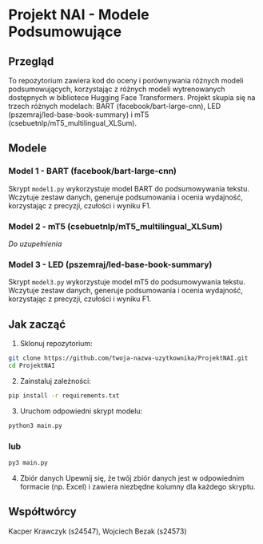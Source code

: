 # Projekt NAI - Modele Podsumowujące

## Przegląd

To repozytorium zawiera kod do oceny i porównywania różnych modeli podsumowujących, korzystając z różnych modeli wytrenowanych dostępnych w bibliotece Hugging Face Transformers. Projekt skupia się na trzech różnych modelach: BART (facebook/bart-large-cnn), LED (pszemraj/led-base-book-summary) i mT5 (csebuetnlp/mT5_multilingual_XLSum).

## Modele

### Model 1 - BART (facebook/bart-large-cnn)

Skrypt `model1.py` wykorzystuje model BART do podsumowywania tekstu. Wczytuje zestaw danych, generuje podsumowania i ocenia wydajność, korzystając z precyzji, czułości i wyniku F1.

### Model 2 - mT5 (csebuetnlp/mT5_multilingual_XLSum)

*Do uzupełnienia*

### Model 3 - LED (pszemraj/led-base-book-summary) 

Skrypt `model3.py` wykorzystuje model mT5 do podsumowywania tekstu. Wczytuje zestaw danych, generuje podsumowania i ocenia wydajność, korzystając z precyzji, czułości i wyniku F1.

## Jak zacząć

1. Sklonuj repozytorium:

```bash
git clone https://github.com/twoja-nazwa-uzytkownika/ProjektNAI.git
cd ProjektNAI
```

2. Zainstaluj zależności:
```bash
pip install -r requirements.txt
```

3. Uruchom odpowiedni skrypt modelu:
```bash
python3 main.py
```

### lub
```bash
py3 main.py
```

4. Zbiór danych
Upewnij się, że twój zbiór danych jest w odpowiednim formacie (np. Excel) i zawiera niezbędne kolumny dla każdego skryptu.

## Współtwórcy
Kacper Krawczyk (s24547),
Wojciech Bezak (s24573)


